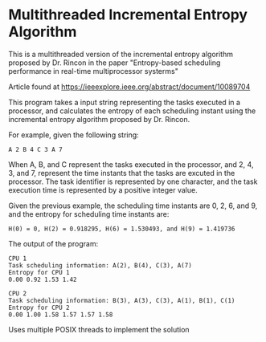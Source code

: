 # Multithreaded Incremental Entropy Algorithm
This is a multithreaded version of the incremental entropy algorithm proposed by Dr. Rincon in the paper "Entropy-based scheduling performance in real-time multiprocessor systerms"

Article found at <https://ieeexplore.ieee.org/abstract/document/10089704>

This program takes a input string representing the tasks executed in a processor, and calculates the entropy of each scheduling instant using the incremental entropy algorithm proposed by Dr. Rincon.

For example, given the following string:
```
A 2 B 4 C 3 A 7 
```

When A, B, and C represent the tasks executed in the processor, and 2, 4, 3, and 7, represent the time instants that the tasks are excuted in the processor. The task identifier is represented by one character, and the task execution time is represented by a positive integer value.

Given the previous example, the scheduling time instants are 0, 2, 6, and 9, and the entropy for scheduling time instants are:
```
H(0) = 0, H(2) = 0.918295, H(6) = 1.530493, and H(9) = 1.419736
```
The output of the program:
```
CPU 1
Task scheduling information: A(2), B(4), C(3), A(7)
Entropy for CPU 1
0.00 0.92 1.53 1.42

CPU 2
Task scheduling information: B(3), A(3), C(3), A(1), B(1), C(1)
Entropy for CPU 2
0.00 1.00 1.58 1.57 1.57 1.58
```
Uses multiple POSIX threads to implement the solution
